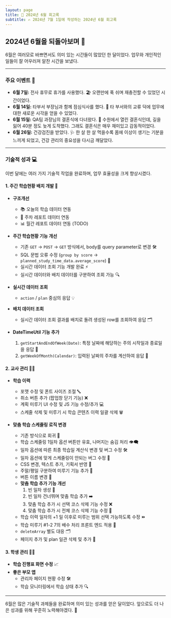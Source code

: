 ```yaml
---
layout: page
title: 📅 2024년 6월 회고록
subtitle: ✍️ 2024년 7월 1일에 작성하는 2024년 6월 회고록
---
```


## 2024년 6월을 되돌아보며 🌟

6월은 여러모로 바쁘면서도 의미 있는 시간들이 많았던 한 달이었다. 업무와 개인적인 일들이 잘 어우러져 알찬 시간을 보냈다.

---

### 주요 이벤트 🎉

- **6월 7일:** 전사 휴무로 휴가를 사용했다. 🏖️ 오랜만에 푹 쉬며 재충전할 수 있었던 시간이었다.
- **6월 14일:** 타부서 부장님과 함께 점심식사를 했다. 🍲 타 부서와의 교류 덕에 업무에 대한 새로운 시각을 얻을 수 있었다.
- **6월 15일:** QA팀 과장님의 결혼식에 다녀왔다. 💍 수원에서 열린 결혼식인데, 길을 잃어 40분 정도 늦게 도착했다. 그래도 결혼식은 매우 재미있고 감동적이었다.
- **6월 26일:** 건강검진을 받았다. 🩺 한 살 한 살 먹을수록 몸에 이상이 생기는 기분을 느끼게 되었고, 건강 관리의 중요성을 다시금 깨달았다.

---

### 기술적 성과 💻

이번 달에는 여러 가지 기술적 작업을 완료하며, 업무 효율성을 크게 향상시켰다.

#### 1. 주간 학습현황 배치 개발 🔄

- **구조개선**
  - 📚 오늘의 학습 데이터 연동
  - 📅 주차 레포트 데이터 연동
  - 📊 월간 레포트 데이터 연동 (TODO)

- **주간 학습현황 기능 개선**
  - 기존 `GET` -> `POST` -> `GET` 방식에서, body를 query parameter로 변경 🛠️
  - SQL 문법 오류 수정 (`group by score` -> `planned_study_time_data.average_score`) 📝
  - 실시간 데이터 조회 기능 개발 완료 ⚡
  - 실시간 데이터와 배치 데이터를 구분하여 조회 가능 🔍

- **실시간 데이터 조회**
  - `action` / `plan` 중심의 응답 💡

- **배치 데이터 조회**
  - 실시간 데이터 조회 결과를 배치로 돌려 생성된 row를 조회하여 응답 🗂️

- **DateTimeUtil 기능 추가**
  1. `getStartAndEndOfWeek(Date)`: 특정 날짜에 해당하는 주의 시작일과 종료일을 응답 📆
  2. `getWeekOfMonth(Calendar)`: 입력된 날짜의 주차를 계산하여 응답 📅

#### 2. 교사 관리 👩‍🏫

- **학습 이력**
  - 포맷 수정 및 폰트 사이즈 조절 🔤
  - 취소 버튼 추가 (팝업창 닫기 기능) ❌
  - 계획 미루기 UI 수정 및 JS 기능 수정/추가 💻
  - 스케줄 삭제 및 미루기 시 학습 콘텐츠 이력 일괄 삭제 🗑️

- **맞춤 학습 스케줄링 로직 변경**
  - 기존 방식으로 회귀 🔄
  - 학습 스케줄링 1일차 옵션 버튼만 유효, 나머지는 숨김 처리 👁️‍🗨️
  - 일차 옵션에 따른 최종 학습일 계산식 변경 및 버그 수정 🛠️
  - 일차 옵션에 맞게 스케줄링이 안되는 버그 수정 🐛
  - CSS 변경, 텍스트 추가, 기획서 반영 🎨
  - 주말/평일 구분하여 미루기 기능 추가 📅
  - 버튼 이름 변경 📝
  - **맞춤 학습 추가 기능 개선**
    1. 빈 일차 생성 📅
    2. 빈 일차 건너뛰며 맞춤 학습 추가 ➡️
    3. 맞춤 학습 추가 시 선택 코스 삭제 기능 수정 ❌
    4. 맞춤 학습 추가 시 전체 코스 삭제 기능 수정 🔄
  - 학습 이력 일자의 +1 일 이후로 미루는 범위 선택 가능하도록 수정 ⏩
  - 학습 미루기 #1-2 7의 배수 처리 프론트 엔드 적용 🧮
  - `deleteArray` 별도 대응 🗂️
  - 페이지 추가 및 plan 일관 삭제 및 추가 📄

#### 3. 학생 관리 🧑‍🎓

- **학습 진행표 화면 수정** 📈
- **좋은 부모 앱**
  - 관리자 페이지 현황 수정 🛠️
  - 학습 모니터링에서 학습 상태 추가 🔍

---

6월은 많은 기술적 과제들을 완료하며 의미 있는 성과를 얻은 달이었다. 앞으로도 더 나은 성과를 위해 꾸준히 노력해야겠다. 🚀
